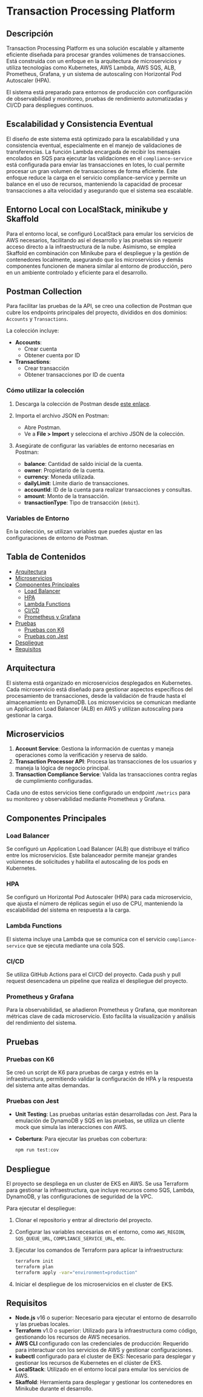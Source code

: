 # Transaction Processing Platform

## Descripción

Transaction Processing Platform es una solución escalable y altamente eficiente diseñada para procesar grandes volúmenes de transacciones. Está construida con un enfoque en la arquitectura de microservicios y utiliza tecnologías como Kubernetes, AWS Lambda, AWS SQS, ALB, Prometheus, Grafana, y un sistema de autoscaling con Horizontal Pod Autoscaler (HPA).

El sistema está preparado para entornos de producción con configuración de observabilidad y monitoreo, pruebas de rendimiento automatizadas y CI/CD para despliegues continuos.

## Escalabilidad y Consistencia Eventual

El diseño de este sistema está optimizado para la escalabilidad y una consistencia eventual, especialmente en el manejo de validaciones de transferencias. La función Lambda encargada de recibir los mensajes encolados en SQS para ejecutar las validaciones en el `compliance-service` está configurada para enviar las transacciones en lotes, lo cual permite procesar un gran volumen de transacciones de forma eficiente. Este enfoque reduce la carga en el servicio compliance-service y permite un balance en el uso de recursos, manteniendo la capacidad de procesar transacciones a alta velocidad y asegurando que el sistema sea escalable.

## Entorno Local con LocalStack, minikube y Skaffold

Para el entorno local, se configuró LocalStack para emular los servicios de AWS necesarios, facilitando así el desarrollo y las pruebas sin requerir acceso directo a la infraestructura de la nube. Asimismo, se emplea Skaffold en combinación con Minikube para el despliegue y la gestión de contenedores localmente, asegurando que los microservicios y demás componentes funcionen de manera similar al entorno de producción, pero en un ambiente controlado y eficiente para el desarrollo.

## Postman Collection

Para facilitar las pruebas de la API, se creo una collection de Postman que cubre los endpoints principales del proyecto, divididos en dos dominios: `Accounts` y `Transactions`.

La colección incluye:

- **Accounts**:
  - Crear cuenta
  - Obtener cuenta por ID
- **Transactions**:
  - Crear transacción
  - Obtener transacciones por ID de cuenta

### Cómo utilizar la colección

1. Descarga la colección de Postman desde [este enlace](https://api.postman.com/collections/16659493-85146f29-77dd-4be3-b166-b40109ebe9b4?access_key=PMAT-01JBV4HF7WJ3WDXMQXVN53V1H4).
2. Importa el archivo JSON en Postman:

   - Abre Postman.
   - Ve a **File > Import** y selecciona el archivo JSON de la colección.

3. Asegúrate de configurar las variables de entorno necesarias en Postman:
   - **balance**: Cantidad de saldo inicial de la cuenta.
   - **owner**: Propietario de la cuenta.
   - **currency**: Moneda utilizada.
   - **dailyLimit**: Límite diario de transacciones.
   - **accountId**: ID de la cuenta para realizar transacciones y consultas.
   - **amount**: Monto de la transacción.
   - **transactionType**: Tipo de transacción (`debit`).

### Variables de Entorno

En la colección, se utilizan variables que puedes ajustar en las configuraciones de entorno de Postman.

## Tabla de Contenidos

- [Arquitectura](#arquitectura)
- [Microservicios](#microservicios)
- [Componentes Principales](#componentes-principales)
  - [Load Balancer](#load-balancer)
  - [HPA](#hpa)
  - [Lambda Functions](#lambda-functions)
  - [CI/CD](#ci-cd)
  - [Prometheus y Grafana](#prometheus-y-grafana)
- [Pruebas](#pruebas)
  - [Pruebas con K6](#pruebas-con-k6)
  - [Pruebas con Jest](#pruebas-con-jest)
- [Despliegue](#despliegue)
- [Requisitos](#requisitos)

## Arquitectura

El sistema está organizado en microservicios desplegados en Kubernetes. Cada microservicio está diseñado para gestionar aspectos específicos del procesamiento de transacciones, desde la validación de fraude hasta el almacenamiento en DynamoDB. Los microservicios se comunican mediante un Application Load Balancer (ALB) en AWS y utilizan autoscaling para gestionar la carga.

## Microservicios

1. **Account Service**: Gestiona la información de cuentas y maneja operaciones como la verificación y reserva de saldo.
2. **Transaction Processor API**: Procesa las transacciones de los usuarios y maneja la lógica de negocio principal.
3. **Transaction Compliance Service**: Valida las transacciones contra reglas de cumplimiento configuradas.

Cada uno de estos servicios tiene configurado un endpoint `/metrics` para su monitoreo y observabilidad mediante Prometheus y Grafana.

## Componentes Principales

### Load Balancer

Se configuró un Application Load Balancer (ALB) que distribuye el tráfico entre los microservicios. Este balanceador permite manejar grandes volúmenes de solicitudes y habilita el autoscaling de los pods en Kubernetes.

### HPA

Se configuró un Horizontal Pod Autoscaler (HPA) para cada microservicio, que ajusta el número de réplicas según el uso de CPU, manteniendo la escalabilidad del sistema en respuesta a la carga.

### Lambda Functions

El sistema incluye una Lambda que se comunica con el servicio `compliance-service` que se ejecuta mediante una cola SQS.

### CI/CD

Se utiliza GitHub Actions para el CI/CD del proyecto. Cada push y pull request desencadena un pipeline que realiza el despliegue del proyecto.

### Prometheus y Grafana

Para la observabilidad, se añadieron Prometheus y Grafana, que monitorean métricas clave de cada microservicio. Esto facilita la visualización y análisis del rendimiento del sistema.

## Pruebas

### Pruebas con K6

Se creó un script de K6 para pruebas de carga y estrés en la infraestructura, permitiendo validar la configuración de HPA y la respuesta del sistema ante altas demandas.

### Pruebas con Jest

- **Unit Testing**: Las pruebas unitarias están desarrolladas con Jest. Para la emulación de DynamoDB y SQS en las pruebas, se utiliza un cliente mock que simula las interacciones con AWS.
- **Cobertura**: Para ejecutar las pruebas con cobertura:

  ```bash
  npm run test:cov
  ```

## Despliegue

El proyecto se despliega en un cluster de EKS en AWS. Se usa Terraform para gestionar la infraestructura, que incluye recursos como SQS, Lambda, DynamoDB, y las configuraciones de seguridad de la VPC.

Para ejecutar el despliegue:

1. Clonar el repositorio y entrar al directorio del proyecto.
2. Configurar las variables necesarias en el entorno, como `AWS_REGION`, `SQS_QUEUE_URL`, `COMPLIANCE_SERVICE_URL`, etc.
3. Ejecutar los comandos de Terraform para aplicar la infraestructura:

   ```bash
   terraform init
   terraform plan
   terraform apply -var="environment=production"
   ```

4. Iniciar el despliegue de los microservicios en el cluster de EKS.

## Requisitos

- **Node.js** v16 o superior: Necesario para ejecutar el entorno de desarrollo y las pruebas locales.
- **Terraform** v1.0 o superior: Utilizado para la infraestructura como código, gestionando los recursos de AWS necesarios.
- **AWS CLI** configurado con las credenciales de producción: Requerido para interactuar con los servicios de AWS y gestionar configuraciones.
- **kubectl** configurado para el cluster de EKS: Necesario para desplegar y gestionar los recursos de Kubernetes en el clúster de EKS.
- **LocalStack**: Utilizado en el entorno local para emular los servicios de AWS.
- **Skaffold**: Herramienta para desplegar y gestionar los contenedores en Minikube durante el desarrollo.
